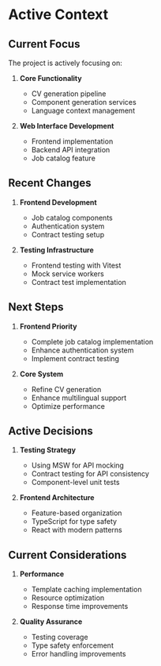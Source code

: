 # Active Context

## Current Focus

The project is actively focusing on:

1. **Core Functionality**
   - CV generation pipeline
   - Component generation services
   - Language context management

2. **Web Interface Development**
   - Frontend implementation
   - Backend API integration
   - Job catalog feature

## Recent Changes

1. **Frontend Development**
   - Job catalog components
   - Authentication system
   - Contract testing setup

2. **Testing Infrastructure**
   - Frontend testing with Vitest
   - Mock service workers
   - Contract test implementation

## Next Steps

1. **Frontend Priority**
   - Complete job catalog implementation
   - Enhance authentication system
   - Implement contract testing

2. **Core System**
   - Refine CV generation
   - Enhance multilingual support
   - Optimize performance

## Active Decisions

1. **Testing Strategy**
   - Using MSW for API mocking
   - Contract testing for API consistency
   - Component-level unit tests

2. **Frontend Architecture**
   - Feature-based organization
   - TypeScript for type safety
   - React with modern patterns

## Current Considerations

1. **Performance**
   - Template caching implementation
   - Resource optimization
   - Response time improvements

2. **Quality Assurance**
   - Testing coverage
   - Type safety enforcement
   - Error handling improvements
